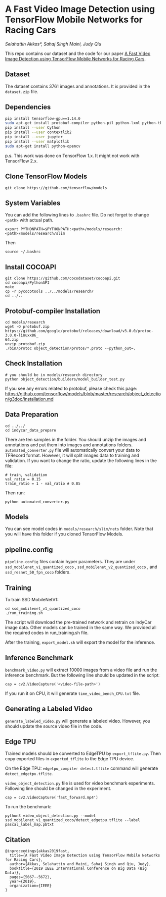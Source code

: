 # A Fast Video Image Detection using TensorFlow Mobile Networks for Racing Cars

*Selahattin Akkas\*, Sahaj Singh Maini, Judy Qiu*

This repo contains our dataset and the code for our paper [A Fast Video Image Detection using TensorFlow
Mobile Networks for Racing Cars](https://ieeexplore.ieee.org/document/9005689).



## Dataset

The dataset contains 3761 images and annotations. It is provided in the `dataset.zip` file.



## Dependencies

```bash
pip install tensorflow-gpu==1.14.0
sudo apt-get install protobuf-compiler python-pil python-lxml python-tk
pip install --user Cython
pip install --user contextlib2
pip install --user jupyter
pip install --user matplotlib
sudo apt-get install python-opencv
```

p.s. This work was done on TensorFlow 1.x. It might not work with TensorFlow 2.x.

## Clone TensorFlow Models

```
git clone https://github.com/tensorflow/models
```



## System Variables

You can add the following lines to `.bashrc` file. Do not forget to change `<path>` with actual path.

```
export PYTHONPATH=$PYTHONPATH:<path>/models/research:<path>/models/research/slim
```

Then

```
source ~/.bashrc
```



## Install COCOAPI

```
git clone https://github.com/cocodataset/cocoapi.git
cd cocoapi/PythonAPI
make
cp -r pycocotools ../../models/research/
cd ../..
```



## Protobuf-compiler Installation

```
cd models/research
wget -O protobuf.zip
https://github.com/google/protobuf/releases/download/v3.0.0/protoc-3.0.0-linuxx86_
64.zip
unzip protobuf.zip
./bin/protoc object_detection/protos/*.proto --python_out=.
```



## Check Installation

```
# you should be in models/research directory
python object_detection/builders/model_builder_test.py
```

If you see any errors related to protobuf, please check this page: https://github.com/tensorflow/models/blob/master/research/object_detection/g3doc/installation.md



## Data Preparation

```
cd ../../
cd indycar_data_prepare
```

There are ten samples in the folder. You should unzip the images and annotations and  put them into images and annotations folders. `automated_converter.py` file will automatically convert your data to TFRecord format. However, it will split images data to training and validation. If you want to change the ratio, update the following lines in the file:

```
# train, validation
val_ratio = 0.15
train_ratio = 1 - val_ratio # 0.85
```

Then run:

```
python automated_converter.py
```



## Models

You can see model codes in `models/research/slim/nets` folder. Note that you will have this folder if you cloned TensorFlow Models.



## pipeline.config

`pipeline.config` files contain hyper parameters. They are under `ssd_mobilenet_v1_quantized_coco` ,
`ssd_mobilenet_v2_quantized_coco` , and `ssd_resnet_50_fpn_coco` folders.



## Training

To train SSD MobileNetV1:

```
cd ssd_mobilenet_v1_quantized_coco
./run_training.sh
```
The script will download the pre-trained network and retrain on IndyCar image data. Other models can be trained in the same way. We provided all the required codes in run_training.sh file.

After the training, `export_model.sh` will export the model for the inference.



## Inference Benchmark

`benchmark_video.py` will extract 10000 images from a video file and run the inference benchmark. But the following line should be updated in the script:

```
cap = cv2.VideoCapture('<video-file-path>')
```

If you run it on CPU, it will generate `time_video_bench_CPU.txt` file.



## Generating a Labeled Video

`generate_labeled_video.py` will generate a labeled video. However, you should update the source video file in the code.



## Edge TPU

Trained models should be converted to EdgeTPU by `export_tflite.py`. Then copy exported files in `exported_tflite` to the Edge TPU device.

On the Edge TPU: `edgetpu_compiler detect.tflite` command will generate `detect_edgetpu.tflite`.

`video_object_detection.py` file is used for video benchmark experiments. Following line should be changed in the experiment.

```
cap = cv2.VideoCapture('fast_forward.mp4')
```
To run the benchmark:

```
python3 video_object_detection.py --model ssd_mobilenet_v1_quantized_coco/detect_edgetpu.tflite --label pascal_label_map.pbtxt
```



## Citation

```
@inproceedings{akkas2019fast,
  title={A Fast Video Image Detection using TensorFlow Mobile Networks for Racing Cars},
  author={Akkas, Selahattin and Maini, Sahaj Singh and Qiu, Judy},
  booktitle={2019 IEEE International Conference on Big Data (Big Data)},
  pages={5667--5672},
  year={2019},
  organization={IEEE}
}
```




